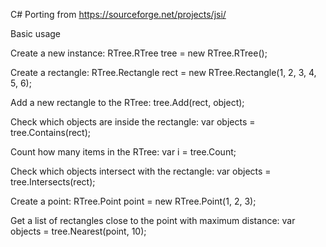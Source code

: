 C# Porting from https://sourceforge.net/projects/jsi/

Basic usage


Create a new instance:
RTree.RTree<T> tree = new RTree.RTree<T>();
            
Create a rectangle:
RTree.Rectangle rect = new RTree.Rectangle(1, 2, 3, 4, 5, 6);


Add a new rectangle to the RTree:
tree.Add(rect, object);


Check which objects are inside the rectangle:
var objects = tree.Contains(rect);


Count how many items in the RTree:
var i = tree.Count;


Check which objects intersect with the rectangle:
var objects = tree.Intersects(rect);


Create a point:
RTree.Point point = new RTree.Point(1, 2, 3);


Get a list of rectangles close to the point with maximum distance:
var objects = tree.Nearest(point, 10);
